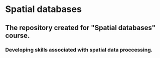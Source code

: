 # Spatial databases
## The repository created for "Spatial databases" course.
### Developing skills associated with spatial data proccessing.
